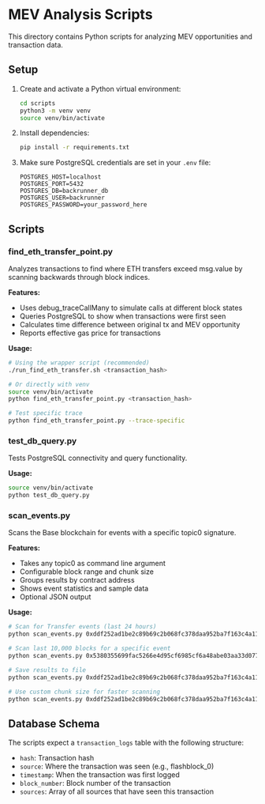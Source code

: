 # MEV Analysis Scripts

This directory contains Python scripts for analyzing MEV opportunities and transaction data.

## Setup

1. Create and activate a Python virtual environment:
   ```bash
   cd scripts
   python3 -m venv venv
   source venv/bin/activate
   ```

2. Install dependencies:
   ```bash
   pip install -r requirements.txt
   ```

3. Make sure PostgreSQL credentials are set in your `.env` file:
   ```
   POSTGRES_HOST=localhost
   POSTGRES_PORT=5432
   POSTGRES_DB=backrunner_db
   POSTGRES_USER=backrunner
   POSTGRES_PASSWORD=your_password_here
   ```

## Scripts

### find_eth_transfer_point.py

Analyzes transactions to find where ETH transfers exceed msg.value by scanning backwards through block indices.

**Features:**
- Uses debug_traceCallMany to simulate calls at different block states
- Queries PostgreSQL to show when transactions were first seen
- Calculates time difference between original tx and MEV opportunity
- Reports effective gas price for transactions

**Usage:**
```bash
# Using the wrapper script (recommended)
./run_find_eth_transfer.sh <transaction_hash>

# Or directly with venv
source venv/bin/activate
python find_eth_transfer_point.py <transaction_hash>

# Test specific trace
python find_eth_transfer_point.py --trace-specific
```

### test_db_query.py

Tests PostgreSQL connectivity and query functionality.

**Usage:**
```bash
source venv/bin/activate
python test_db_query.py
```

### scan_events.py

Scans the Base blockchain for events with a specific topic0 signature.

**Features:**
- Takes any topic0 as command line argument
- Configurable block range and chunk size
- Groups results by contract address
- Shows event statistics and sample data
- Optional JSON output

**Usage:**
```bash
# Scan for Transfer events (last 24 hours)
python scan_events.py 0xddf252ad1be2c89b69c2b068fc378daa952ba7f163c4a11628f55a4df523b3ef

# Scan last 10,000 blocks for a specific event
python scan_events.py 0x5380355699fac5266e4d95cf6985cf6a48abe03aa33d07723bdd0338a367af25 -b 10000

# Save results to file
python scan_events.py 0xddf252ad1be2c89b69c2b068fc378daa952ba7f163c4a11628f55a4df523b3ef -o transfers.json

# Use custom chunk size for faster scanning
python scan_events.py 0xddf252ad1be2c89b69c2b068fc378daa952ba7f163c4a11628f55a4df523b3ef -c 10000
```

## Database Schema

The scripts expect a `transaction_logs` table with the following structure:
- `hash`: Transaction hash
- `source`: Where the transaction was seen (e.g., flashblock_0)
- `timestamp`: When the transaction was first logged
- `block_number`: Block number of the transaction
- `sources`: Array of all sources that have seen this transaction